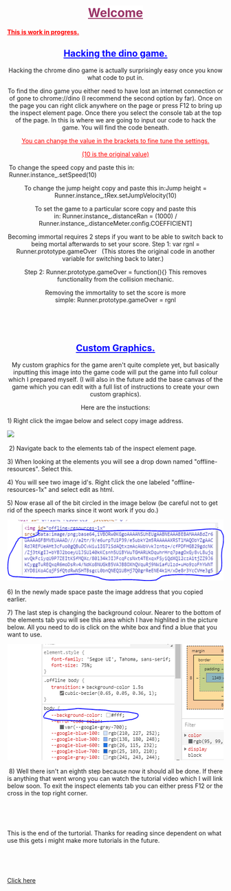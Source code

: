<p>&nbsp;</p>
<!-- #######  DON'T GO LOOKING WHERE YOUR NOT MEANT TO. #########-->
<h1 style="color: #5e9ca0; text-align: center;"><span style="color: #993366; background-color: #ffffff;"><strong><span style="text-decoration: underline;">Welcome</span></strong></span></h1>
<p><span style="color: #000000;"><strong><span style="text-decoration: underline;"><span style="color: #ff0000; text-decoration: underline;">This is work in progress.</span></span></strong></span></p>
<h2 style="color: #2e6c80; text-align: center;"><span style="color: #0000ff;"><strong><span style="text-decoration: underline;">Hacking the dino game.</span></strong></span></h2>
<p style="text-align: center;">Hacking the chrome dino game is actually surprisingly easy once you know what code to put in.</p>
<p style="text-align: center;">To find the dino game you either need to have lost an internet connection or of gone to chrome://dino (I recommend the second option by far). Once on the page you can right click anywhere on the page or press F12 to bring up the inspect element page. Once there you select the console tab at the top of the page. In this is where we are going to input our code to hack the game. You will find the code beneath.</p>
<p style="text-align: center;"><span style="text-decoration: underline;"><span style="color: #ff0000; text-decoration: underline;">You can change the value in the brackets to fine tune the settings. </span></span></p>
<p style="text-align: center;"><span style="text-decoration: underline;"><span style="color: #ff0000; text-decoration: underline;">(10 is the original value)</span></span></p>
<p>&nbsp;To change the speed copy and paste this in:&nbsp; &nbsp;Runner.instance_.setSpeed(10)</p>
<p style="text-align: center;">To change the jump height copy and paste this in:Jump height = Runner.instance_.tRex.setJumpVelocity(10)</p>
<p style="text-align: center;">To set the game to a particular score copy and paste this in:&nbsp;Runner.instance_.distanceRan = (1000) / Runner.instance_.distanceMeter.config.COEFFICIENT]</p>
<p style="text-align: center;">Becoming immortal requires 2 steps if you want to be able to switch back to being mortal afterwards to set your score. Step 1:&nbsp;var rgnl = Runner.prototype.gameOver&nbsp; &nbsp;(This stores the original code in another variable for switching back to later.)&nbsp; &nbsp;</p>
<p style="text-align: center;">Step 2:&nbsp;Runner.prototype.gameOver = function(){} This removes functionality from the collision mechanic.</p>
<p style="text-align: center;">Removing the immortality to set the score is more simple:&nbsp;Runner.prototype.gameOver = rgnl</p>
<p style="text-align: center;">&nbsp;</p>
<p style="text-align: center;">&nbsp;</p>
<h2 style="text-align: center;"><span style="text-decoration: underline; color: #0000ff;"><strong>Custom Graphics.</strong></span></h2>
<p style="text-align: center;">My custom graphics for the game aren't quite complete yet, but basically inputting this image into the game code will put the game into full colour which I prepared myself. (I will also in the future add the base canvas of the game which you can edit with a full list of instructions to create your own custom graphics).</p>
<p style="text-align: center;">Here are the instuctions:</p>
<p style="text-align: left;">1) Right click the imgae below and select copy image address.</p>
<p style="text-align: left;"><img src="https://github.com/thingy937/dino-game-test-stuff/blob/master/DinoGameCustom.png?raw=true" /></p>
<p style="text-align: left;">&nbsp;2) Navigate back to the elements tab of the inspect element page.&nbsp;</p>
<p style="text-align: left;">3) When looking at the elements you will see a drop down named "offline-resources". Select this.</p>
<p style="text-align: left;">4) You will see two image id's. Right click the one labeled "offline-resources-1x" and select edit as html.</p>
<p style="text-align: left;">5) Now erase all of the bit circled in the image below (be careful not to get rid of the speech marks since it wont work if you do.)</p>
<p style="text-align: left;"><img src="https://raw.githubusercontent.com/thingy937/thingy937.github.io/master/dino%20game%20custonm%20graphics%20help%201.PNG" alt="" width="534" height="142" /></p>
<p style="text-align: left;">6) In the newly made space paste the image address that you copied earlier.</p>
<p style="text-align: left;">7) The last step is changing the background colour. Nearer to the bottom of the elements tab you will see this area which I have highlited in the picture below. All you need to do is click on the white box and find a blue that you want to use.</p>
<p style="text-align: left;"><img src="https://github.com/thingy937/thingy937.github.io/blob/master/dino%20game%20custonm%20graphics%20help%202.PNG?raw=true" alt="" width="527" height="270" /></p>
<p style="text-align: left;">&nbsp;8) Well there isn't an eighth step because now it should all be done. If there is anything that went wrong you can watch the tutorial video which I will link below soon. To exit the inspect elements tab you can either press F12 or the cross in the top right corner.</p>
<p style="text-align: left;">&nbsp;</p>
<p style="text-align: left;">&nbsp;</p>
<p style="text-align: left;">This is the end of the turtorial. Thanks for reading since dependent on what use this gets i might make more tutorials in the future.</p>
<p style="text-align: center;">&nbsp;</p>
<p style="text-align: center;"><strong>&nbsp;</strong></p>

<a href="thingy937.github.io">Click here</a>

</body>
</html>


